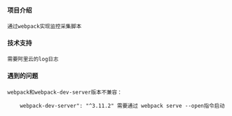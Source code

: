 #### 项目介绍

    通过webpack实现监控采集脚本

#### 技术支持

    需要阿里云的log日志

#### 遇到的问题

    webpack和webpack-dev-server版本不兼容：

        webpack-dev-server": "^3.11.2" 需要通过 webpack serve --open指令启动
